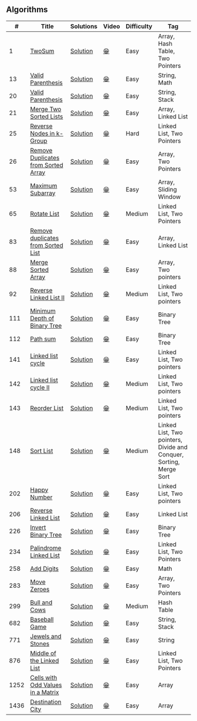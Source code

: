 ## Algorithms

| #    | Title                                                                                                                 | Solutions            | Video      | Difficulty | Tag                                                                |
| ---- | --------------------------------------------------------------------------------------------------------------------- | -------------------- | ---------- | ---------- | ------------------------------------------------------------------ |
| 1    | [TwoSum](https://leetcode.com/problems/two-sum/)                                                                      | [Solution](_1.ts)    | [:grin:]() | Easy       | Array, Hash Table, Two Pointers                                    |
| 13   | [Valid Parenthesis](https://leetcode.com/problems/roman-to-integer/)                                                  | [Solution](_13.ts)   | [:grin:]() | Easy       | String, Math                                                       |
| 20   | [Valid Parenthesis](https://leetcode.com/problems/valid-parentheses/)                                                 | [Solution](_20.ts)   | [:grin:]() | Easy       | String, Stack                                                      |
| 21   | [Merge Two Sorted Lists](https://leetcode.com/problems/merge-two-sorted-lists/)                                       | [Solution](_21.ts)   | [:grin:]() | Easy       | Array, Linked List                                                 |
| 25   | [Reverse Nodes in k-Group](https://leetcode.com/problems/reverse-nodes-in-k-group/)                                   | [Solution](_25.js)   | [:grin:]() | Hard       | Linked List, Two Pointers                                          |
| 26   | [Remove Duplicates from Sorted Array](https://leetcode.com/problems/remove-duplicates-from-sorted-array/description/) | [Solution](_26.rb)   | [:grin:]() | Easy       | Array, Two Pointers                                                |
| 53   | [Maximum Subarray](https://leetcode.com/problems/maximum-subarray/)                                                   | [Solution](_53.ts)   | [:grin:]() | Easy       | Array, Sliding Window                                              |
| 65   | [Rotate List](https://leetcode.com/problems/rotate-list/)                                                             | [Solution](_65.js)   | [:grin:]() | Medium     | Linked List, Two Pointers                                          |
| 83   | [Remove duplicates from Sorted List](https://leetcode.com/problems/remove-duplicates-from-sorted-list/)               | [Solution](_83.js)   | [:grin:]() | Easy       | Array, Linked List                                                 |
| 88   | [Merge Sorted Array](https://leetcode.com/problems/merge-sorted-array/)                                               | [Solution](_88.ts)   | [:grin:]() | Easy       | Array, Two pointers                                                |
| 92   | [Reverse Linked List II](https://leetcode.com/problems/reverse-linked-list-ii/)                                       | [Solution](_92.js)   | [:grin:]() | Medium     | Linked List, Two pointers                                          |
| 111  | [Minimum Depth of Binary Tree](https://leetcode.com/problems/minimum-depth-of-binary-tree/)                           | [Solution](_111.ts)  | [:grin:]() | Easy       | Binary Tree                                                        |
| 112  | [Path sum](https://leetcode.com/problems/path-sum/)                                                                   | [Solution](_112.ts)  | [:grin:]() | Easy       | Binary Tree                                                        |
| 141  | [Linked list cycle](https://leetcode.com/problems/linked-list-cycle/)                                                 | [Solution](_141.js)  | [:grin:]() | Easy       | Linked List, Two pointers                                          |
| 142  | [Linked list cycle II](https://leetcode.com/problems/linked-list-cycle-ii/)                                           | [Solution](_142.js)  | [:grin:]() | Medium     | Linked List, Two pointers                                          |
| 143  | [Reorder List](https://leetcode.com/problems/reorder-list/)                                                           | [Solution](_143.js)  | [:grin:]() | Medium     | Linked List, Two pointers                                          |
| 148  | [Sort List](https://leetcode.com/problems/sort-list/)                                                                 | [Solution](_148.js)  | [:grin:]() | Medium     | Linked List, Two pointers, Divide and Conquer, Sorting, Merge Sort |
| 202  | [Happy Number](https://leetcode.com/problems/happy-number/)                                                           | [Solution](_202.js)  | [:grin:]() | Easy       | Linked List, Two pointers                                          |
| 206  | [Reverse Linked List](https://leetcode.com/problems/reverse-linked-list/)                                             | [Solution](_206.js)  | [:grin:]() | Easy       | Linked List                                                        |
| 226  | [Invert Binary Tree](https://leetcode.com/problems/invert-binary-tree/)                                               | [Solution](_226.ts)  | [:grin:]() | Easy       | Binary Tree                                                        |
| 234  | [Palindrome Linked List](https://leetcode.com/problems/palindrome-linked-list/)                                       | [Solution](_234.js)  | [:grin:]() | Easy       | Linked List, Two Pointers                                          |
| 258  | [Add Digits](https://leetcode.com/problems/add-digits/)                                                               | [Solution](_258.ts)  | [:grin:]() | Easy       | Math                                                               |
| 283  | [Move Zeroes](https://leetcode.com/problems/move-zeroes/)                                                             | [Solution](_283.js)  | [:grin:]() | Easy       | Array, Two Pointers                                                |
| 299  | [Bull and Cows](https://leetcode.com/problems/bulls-and-cows/)                                                        | [Solution](_299.ts)  | [:grin:]() | Medium     | Hash Table                                                         |
| 682  | [Baseball Game](https://leetcode.com/problems/baseball-game/)                                                         | [Solution](_682.ts)  | [:grin:]() | Easy       | String, Stack                                                      |
| 771  | [Jewels and Stones](https://leetcode.com/problems/jewels-and-stones/)                                                 | [Solution](_771.ts)  | [:grin:]() | Easy       | String                                                             |
| 876  | [Middle of the Linked List](https://leetcode.com/problems/middle-of-the-linked-list/)                                 | [Solution](_876.js)  | [:grin:]() | Easy       | Linked List, Two Pointers                                          |
| 1252 | [Cells with Odd Values in a Matrix](https://leetcode.com/problems/cells-with-odd-values-in-a-matrix/)                 | [Solution](_1252.ts) | [:grin:]() | Easy       | Array                                                              |
| 1436 | [Destination City](https://leetcode.com/problems/destination-city/)                                                   | [Solution](_1436.ts) | [:grin:]() | Easy       | Array                                                              |
